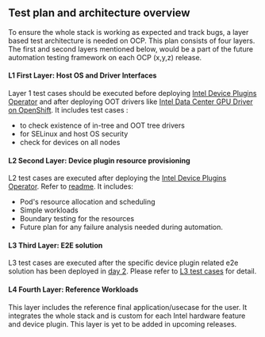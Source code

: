## Test plan and architecture overview
To ensure the whole stack is working as expected and track bugs, a layer based test architecture is needed on OCP. This plan consists of four layers. The first and second layers mentioned below, would be a part of the future automation testing framework on each OCP (x,y,z) release.

#### L1 First Layer: Host OS and Driver Interfaces 
Layer 1 test cases should be executed before deploying [Intel Device Plugins Operator](/device_plugins/README.md) and after deploying OOT drivers like [Intel Data Center GPU Driver on OpenShift](/kmmo/README.md#managing-intel-dgpu-driver-with-kmm-operator). It includes test cases :
* to check existence of in-tree and OOT tree drivers
* for SELinux and host OS security
* check for devices on all nodes
  
#### L2 Second Layer: Device plugin resource provisioning  
L2 test cases are executed after deploying the [Intel Device Plugins Operator](/device_plugins/README.md). Refer to [readme](l2/README.md). It includes: 
* Pod's resource allocation and scheduling 
* Simple workloads 
* Boundary testing for the resources
* Future plan for any failure analysis needed during automation. 

#### L3 Third Layer: E2E solution
L3 test cases are executed after the specific device plugin related e2e solution has been deployed in [day 2](/README.md#day-2---ocp-platform-is-installed-and-ready-to-begin-providing-services). Please refer to [L3 test cases](l3/README.md) for detail.

#### L4 Fourth Layer: Reference Workloads
This layer includes the reference final application/usecase for the user. It integrates the whole stack and is custom for each Intel hardware feature and device plugin. This layer is yet to be added in upcoming releases.